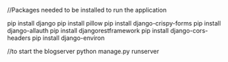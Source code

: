 //Packages needed to be installed to run the application

pip install django
pip install pillow
pip install django-crispy-forms
pip install django-allauth
pip install djangorestframework
pip install django-cors-headers
pip install django-environ

//to start the blogserver
python manage.py runserver
